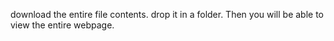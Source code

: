 download the entire file contents.
drop it in a folder.
Then you will be able to view the entire webpage.
